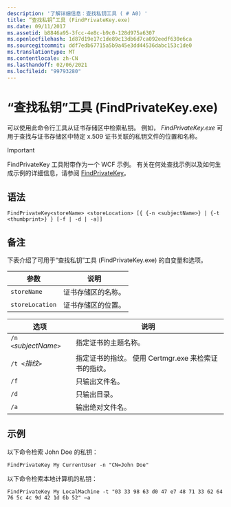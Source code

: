 ```yaml
---
description: '了解详细信息：查找私钥工具 ( # A0) '
title: “查找私钥”工具 (FindPrivateKey.exe)
ms.date: 09/11/2017
ms.assetid: b8846a95-3fcc-4e8c-b9c0-128d975a6307
ms.openlocfilehash: 1d87d19e17c1de89c13db6d7ca092eedf630e6ca
ms.sourcegitcommit: ddf7edb67715a5b9a45e3dd44536dabc153c1de0
ms.translationtype: MT
ms.contentlocale: zh-CN
ms.lasthandoff: 02/06/2021
ms.locfileid: "99793280"
---
```

# <a name="find-private-key-tool-findprivatekeyexe"></a>“查找私钥”工具 (FindPrivateKey.exe)

可以使用此命令行工具从证书存储区中检索私钥。 例如， *FindPrivateKey.exe* 可用于查找与证书存储区中特定 x.509 证书关联的私钥文件的位置和名称。

> [!IMPORTANT]
> FindPrivateKey 工具附带作为一个 WCF 示例。 有关在何处查找示例以及如何生成示例的详细信息，请参阅 [FindPrivateKey](./samples/findprivatekey.md)。

## <a name="syntax"></a>语法

```console
FindPrivateKey<storeName> <storeLocation> [{ {-n <subjectName>} | {-t <thumbprint>} } [-f | -d | -a]]
```

## <a name="remarks"></a>备注

下表介绍了可用于“查找私钥”工具 (FindPrivateKey.exe) 的自变量和选项。

|参数|说明|
|--------------|-----------------|
|`storeName`|证书存储区的名称。|
|`storeLocation`|证书存储区的位置。|

|选项|说明|
|------------|-----------------|
|`/n <`*subjectName*`>`|指定证书的主题名称。|
|`/t <`*指纹*`>`|指定证书的指纹。 使用 Certmgr.exe 来检索证书的指纹。|
|`/f`|只输出文件名。|
|`/d`|只输出目录。|
|`/a`|输出绝对文件名。|

## <a name="examples"></a>示例

以下命令检索 John Doe 的私钥：

```console
FindPrivateKey My CurrentUser -n "CN=John Doe"
```

以下命令检索本地计算机的私钥：

```console
FindPrivateKey My LocalMachine -t "03 33 98 63 d0 47 e7 48 71 33 62 64 76 5c 4c 9d 42 1d 6b 52" –a
```
